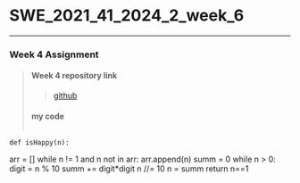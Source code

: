 # SWE_2021_41_2024_2_week_6 
---
### Week 4 Assignment 
> #### Week 4 repository link
>> [github](https://github.com/imchan685/SWE_2021_41_2024_2_week_4)
> #### my code
>> ```python
    def isHappy(n):
  arr = []
  while n != 1 and n not in arr:
    arr.append(n)
    summ = 0
    while n > 0:
      digit = n % 10
      summ += digit*digit
      n //= 10
    n = summ
  return n==1
  ```
  
